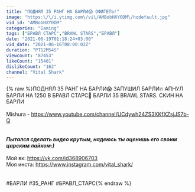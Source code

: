 ```yaml
---
title: "ПОДНЯЛ 35 РАНГ НА БАРЛИ😱 ОФИГЕТЬ!"
image: "https:\/\/i.ytimg.com\/vi\/AMBobHXY0DM\/hqdefault.jpg"
vid_id: "AMBobHXY0DM"
categories: "Gaming"
tags: ["БРАВЛ СТАРС","BRAWL STARS","БРАВЛ"]
date: "2021-06-19T01:18:24+03:00"
vid_date: "2021-06-16T08:00:02Z"
duration: "PT12M54S"
viewcount: "87453"
likeCount: "15401"
dislikeCount: "162"
channel: "Vital Shark"
---
```

{% raw %}ПОДНЯЛ 35 РАНГ НА БАРЛИ😱 ЗАПУШИЛ БАРЛИ🔥 АПНУЛ БАРЛИ НА 1250 В БРАВЛ СТАРС🤬 БАРЛИ 35 BRAWL STARS. СКИН НА БАРЛИ<br /><br />Mishura - <a rel="nofollow" target="blank" href="https://www.youtube.com/channel/UCdywh24ZS3XKfXZsjJS7b-Q">https://www.youtube.com/channel/UCdywh24ZS3XKfXZsjJS7b-Q</a><br /><br />_____________________________________________________<br />Пытался сделать видео крутым, надеюсь ты оценишь его своим царским лайком:)<br />_____________________________________________________<br />Мой вк: <a rel="nofollow" target="blank" href="https://vk.com/id368906703">https://vk.com/id368906703</a><br />Моя инста: <a rel="nofollow" target="blank" href="https://www.instagram.com/vital_shark/">https://www.instagram.com/vital_shark/</a><br /><br /><br />#БАРЛИ #35_РАНГ #БРАВЛ_СТАРС{% endraw %}
